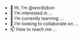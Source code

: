 - 👋 Hi, I’m @wordizbon
- 👀 I’m interested in ...
- 🌱 I’m currently learning ...
- 💞️ I’m looking to collaborate on ...
- 📫 How to reach me ...

<!---
wordizbon/wordizbon is a ✨ special ✨ repository because its `README.md` (this file) appears on your GitHub profile.
You can click the Preview link to take a look at your changes.
--->
